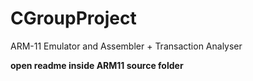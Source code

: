 # CGroupProject
ARM-11 Emulator and Assembler + Transaction Analyser

**open readme inside ARM11 source folder**
